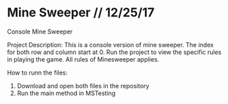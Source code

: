 # Mine Sweeper // 12/25/17
Console Mine Sweeper

Project Description:
This is a console version of mine sweeper.
The index for both row and column start at 0. 
Run the project to view the specific rules in playing the game.
All rules of Minesweeper applies. 

How to runn the files:
1) Download and open both files in the repository
2) Run the main method in MSTesting 

